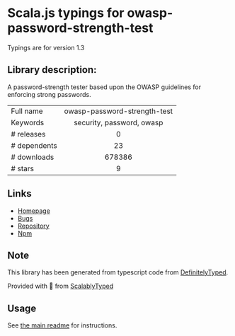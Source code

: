
# Scala.js typings for owasp-password-strength-test

Typings are for version 1.3

## Library description:
A password-strength tester based upon the OWASP guidelines for enforcing strong passwords.

|                    |                 |
| ------------------ | :-------------: |
| Full name          | owasp-password-strength-test |
| Keywords           | security, password, owasp |
| # releases         | 0 |
| # dependents       | 23 |
| # downloads        | 678386 |
| # stars            | 9 |

## Links
- [Homepage](https://github.com/nowsecure/owasp-password-strength-test)
- [Bugs](https://github.com/nowsecure/owasp-password-strength-test/issues)
- [Repository](https://github.com/nowsecure/owasp-password-strength-test)
- [Npm](https://www.npmjs.com/package/owasp-password-strength-test)
    


## Note
This library has been generated from typescript code from [DefinitelyTyped](https://definitelytyped.org).

Provided with :purple_heart: from [ScalablyTyped](https://github.com/oyvindberg/ScalablyTyped)

## Usage
See [the main readme](../../readme.md) for instructions.


